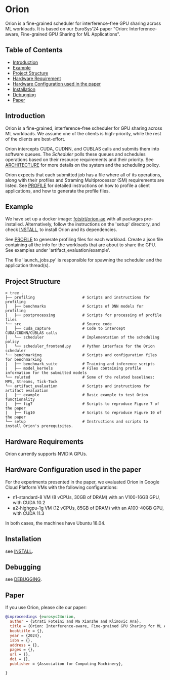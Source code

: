 # Orion

Orion is a fine-grained scheduler for interference-free GPU sharing across ML workloads. It is based on our EuroSys'24 paper "Orion: Interference-aware, Fine-grained GPU Sharing for ML Applications".

## Table of Contents
- [Introduction](#introduction)
- [Example](#example)
- [Project Structure](#project-structure)
- [Hardware Requirement](#hardware-requirement)
- [Hardware Configuration used in the paper](#hardware-configuration-used-in-the-paper)
- [Installation](#installation)
- [Debugging](#debugging)
- [Paper](#paper)

## Introduction

Orion is a fine-grained, interference-free scheduler for GPU sharing across ML workloads. We assume one of the clients is high-priority, while the rest of the clients are best-effort.

Orion intercepts CUDA, CUDNN, and CUBLAS calls and submits them into software queues.
The _Scheduler_ polls these queues and schedules operations based on their resource requirements and their priority. See [ARCHITECTURE](ARCHITECTURE.md) for more details on the system and the scheduling policy.

Orion expects that each submitted job has a file where all of its operations, along with their profiles and Straming Multiprocessor (SM) requirements are listed. See [PROFILE](PROFILE.md) for detailed instructions on how to profile a client applications, and how to generate the profile files.

## Example

We have set up a docker image: [fotstrt/orion-ae](https://hub.docker.com/repository/docker/fotstrt/orion-ae/general) with all packages pre-installed.
Alternatively, follow the instructions on the 'setup' directory, and check [INSTALL](INSTALL.md), to install Orion and its dependencies.

See [PROFILE](PROFILE.md) to generate profiling files for each workload.
Create a json file containing all the info for the workloads that are about to share the GPU. See examples under 'artifact_evaluation/example'.

The file 'launch_jobs.py' is responsible for spawning the scheduler and the application thread(s).

## Project Structure
```
> tree .
├── profiling                     # Scripts and instructions for profiling
│   ├── benchmarks                # Scripts of DNN models for profiling
│   ├── postprocessing            # Scripts for processing of profile files
└── src                           # Source code
│   ├── cuda_capture              # Code to intercept CUDA/CUDNN/CUBLAS calls
│   └── scheduler                 # Implementation of the scheduling policy
│   └── scheduler_frontend.py     # Python interface for the Orion scheduler
└── benchmarking                  # Scripts and configuration files for benchmarking
|   ├── benchmark_suite           # Training and inference scripts
|   ├── model_kernels             # Files containing profile information for the submitted models
└── related                       # Some of the related baselines: MPS, Streams, Tick-Tock
└── artifact_evaluation           # Scripts and instructions for artifact evaluation
|   ├── example                   # Basic example to test Orion functionality
|   ├── fig7                      # Scripts to reproduce Figure 7 of the paper
|   ├── fig10                     # Scripts to reproduce Figure 10 of the paper
└── setup                         # Instructions and scripts to install Orion's prerequisites.
```

## Hardware Requirements
Orion currently supports NVIDIA GPUs.

## Hardware Configuration used in the paper
For the experiments presented in the paper, we evaluated Orion in Google Cloud Platform VMs with the following configurations:
* n1-standard-8 VM (8 vCPUs, 30GB of DRAM) with an V100-16GB GPU, with CUDA 10.2
* a2-highgpu-1g VM (12 vCPUs, 85GB of DRAM) with an A100-40GB GPU, with CUDA 11.3

In both cases, the machines have Ubuntu 18.04.

## Installation
see [INSTALL](INSTALL.md).

## Debugging
see [DEBUGGING](DEBUGGING.md).

## Paper
If you use Orion, please cite our paper:
```bibtex
@inproceedings {eurosys24orion,
  author = {Strati Foteini and Ma Xianzhe and Klimovic Ana},
  title = {Orion: Interference-aware, Fine-grained GPU Sharing for ML Applications},
  booktitle = {},
  year = {2024},
  isbn = {},
  address = {},
  pages = {},
  url = {},
  doi = {},
  publisher = {Association for Computing Machinery},

}
```

